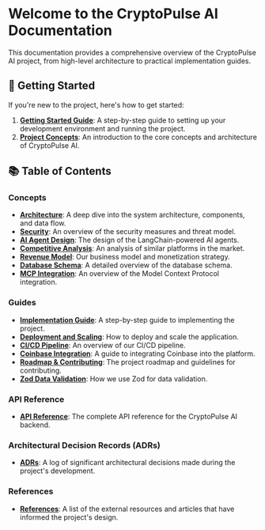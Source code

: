 # Welcome to the CryptoPulse AI Documentation

This documentation provides a comprehensive overview of the CryptoPulse AI project, from high-level architecture to practical implementation guides.

## 🚀 Getting Started

If you're new to the project, here's how to get started:

1.  **[Getting Started Guide](./getting-started.md)**: A step-by-step guide to setting up your development environment and running the project.
2.  **[Project Concepts](./concepts/README.md)**: An introduction to the core concepts and architecture of CryptoPulse AI.

## 📚 Table of Contents

### Concepts

*   **[Architecture](./concepts/architecture.md)**: A deep dive into the system architecture, components, and data flow.
*   **[Security](./concepts/security.md)**: An overview of the security measures and threat model.
*   **[AI Agent Design](./concepts/agent-design.md)**: The design of the LangChain-powered AI agents.
*   **[Competitive Analysis](./concepts/competitive-analysis.md)**: An analysis of similar platforms in the market.
*   **[Revenue Model](./concepts/revenue-model.md)**: Our business model and monetization strategy.
*   **[Database Schema](./concepts/database-schema.md)**: A detailed overview of the database schema.
*   **[MCP Integration](./concepts/mcp-integration.md)**: An overview of the Model Context Protocol integration.

### Guides

*   **[Implementation Guide](./guides/implementation-guide.md)**: A step-by-step guide to implementing the project.
*   **[Deployment and Scaling](./guides/deployment-and-scaling.md)**: How to deploy and scale the application.
*   **[CI/CD Pipeline](./guides/cicd-pipeline.md)**: An overview of our CI/CD pipeline.
*   **[Coinbase Integration](./guides/coinbase-integration.md)**: A guide to integrating Coinbase into the platform.
*   **[Roadmap & Contributing](./guides/roadmap-and-contributing.md)**: The project roadmap and guidelines for contributing.
*   **[Zod Data Validation](./guides/zod-validation.md)**: How we use Zod for data validation.

### API Reference

*   **[API Reference](./api-reference/README.md)**: The complete API reference for the CryptoPulse AI backend.

### Architectural Decision Records (ADRs)

*   **[ADRs](./adr/README.md)**: A log of significant architectural decisions made during the project's development.

### References

*   **[References](./references.md)**: A list of the external resources and articles that have informed the project's design.
